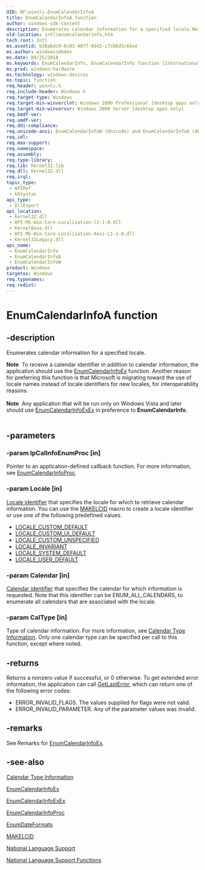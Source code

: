 ```yaml
---
UID: NF:winnls.EnumCalendarInfoA
title: EnumCalendarInfoA function
author: windows-sdk-content
description: Enumerates calendar information for a specified locale.Note  To receive a calendar identifier in addition to calendar information, the application should use the EnumCalendarInfoEx function.
old-location: intl\enumcalendarinfo.htm
tech.root: Intl
ms.assetid: b38abdc9-6c03-4077-9d42-c7cb6d5c66ee
ms.author: windowssdkdev
ms.date: 09/25/2018
ms.keywords: EnumCalendarInfo, EnumCalendarInfo function [Internationalization for Windows Applications], EnumCalendarInfoA, EnumCalendarInfoW, _win32_EnumCalendarInfo, intl.enumcalendarinfo, winnls/EnumCalendarInfo, winnls/EnumCalendarInfoA, winnls/EnumCalendarInfoW
ms.prod: windows-hardware
ms.technology: windows-devices
ms.topic: function
req.header: winnls.h
req.include-header: Windows.h
req.target-type: Windows
req.target-min-winverclnt: Windows 2000 Professional [desktop apps only]
req.target-min-winversvr: Windows 2000 Server [desktop apps only]
req.kmdf-ver: 
req.umdf-ver: 
req.ddi-compliance: 
req.unicode-ansi: EnumCalendarInfoW (Unicode) and EnumCalendarInfoA (ANSI)
req.idl: 
req.max-support: 
req.namespace: 
req.assembly: 
req.type-library: 
req.lib: Kernel32.lib
req.dll: Kernel32.dll
req.irql: 
topic_type:
 - APIRef
 - kbSyntax
api_type:
 - DllExport
api_location:
 - kernel32.dll
 - API-MS-Win-Core-Localization-l2-1-0.dll
 - KernelBase.dll
 - API-MS-Win-Core-Localization-Ansi-L1-1-0.dll
 - Kernel32Legacy.dll
api_name:
 - EnumCalendarInfo
 - EnumCalendarInfoA
 - EnumCalendarInfoW
product: Windows
targetos: Windows
req.typenames: 
req.redist: 
---
```


# EnumCalendarInfoA function


## -description


Enumerates calendar information for a specified locale.
<div class="alert"><b>Note</b>  To receive a calendar identifier in addition to calendar information, the application should use the <a href="https://msdn.microsoft.com/5a313af5-e595-49b1-9651-a5afc158c7a7">EnumCalendarInfoEx</a> function. Another reason for preferring this function is that Microsoft is migrating toward the use of locale names instead of locale identifiers for new locales, for interoperability reasons.</div><div> </div><div class="alert"><b>Note</b>  Any application that will be run only on Windows Vista and later should use <a href="https://msdn.microsoft.com/2aa4d5b8-9afc-4657-92f0-d5d61791b807">EnumCalendarInfoExEx</a> in preference to <b>EnumCalendarInfo</b>.</div><div> </div>

## -parameters




### -param lpCalInfoEnumProc [in]

Pointer to an application-defined callback function. For more information, see <a href="https://msdn.microsoft.com/52e216cc-fa90-4937-860c-86f6e0b444b0">EnumCalendarInfoProc</a>.


### -param Locale [in]


<a href="https://msdn.microsoft.com/ea45b0e5-7df7-47fb-8dad-fccfbe53fec0">Locale identifier</a> that specifies the locale for which to retrieve calendar information. You can use the <a href="https://msdn.microsoft.com/2f8893a0-f916-4a62-a423-e525cf281fa4">MAKELCID</a> macro to create a locale identifier or use one of the following predefined values. 

<ul>
<li>
<a href="https://msdn.microsoft.com/a41a7f55-8905-47a1-86c3-74ed40b3834c">LOCALE_CUSTOM_DEFAULT</a>
</li>
<li>
<a href="https://msdn.microsoft.com/a41a7f55-8905-47a1-86c3-74ed40b3834c">LOCALE_CUSTOM_UI_DEFAULT</a>
</li>
<li>
<a href="https://msdn.microsoft.com/a41a7f55-8905-47a1-86c3-74ed40b3834c">LOCALE_CUSTOM_UNSPECIFIED</a>
</li>
<li>
<a href="https://msdn.microsoft.com/d37df17d-8cd5-4481-bee2-062cf9d78e9b">LOCALE_INVARIANT</a>
</li>
<li>
<a href="https://msdn.microsoft.com/57de328c-3afc-4fbb-882c-fa35d3552c13">LOCALE_SYSTEM_DEFAULT</a>
</li>
<li>
<a href="https://msdn.microsoft.com/9ccb489b-24d0-42e5-a01a-2cdb7c3267eb">LOCALE_USER_DEFAULT</a>
</li>
</ul>

### -param Calendar [in]


<a href="https://msdn.microsoft.com/ba2e841e-e24e-476a-851e-a29b3af4f04d">Calendar identifier</a> that specifies the calendar for which information is requested. Note that this identifier can be ENUM_ALL_CALENDARS, to enumerate all calendars that are associated with the locale.


### -param CalType [in]

Type of calendar information. For more information, see <a href="https://msdn.microsoft.com/33361a97-0f27-477a-a0ee-3d4d3aaeaacf">Calendar Type Information</a>. Only one calendar type can be specified per call to this function, except where noted.


## -returns



Returns a nonzero value if successful, or 0 otherwise. To get extended error information, the application can call <a href="https://msdn.microsoft.com/d852e148-985c-416f-a5a7-27b6914b45d4">GetLastError</a>, which can return one of the following error codes:

<ul>
<li>ERROR_INVALID_FLAGS. The values supplied for flags were not valid.</li>
<li>ERROR_INVALID_PARAMETER. Any of the parameter values was invalid.</li>
</ul>



## -remarks



See Remarks for <a href="https://msdn.microsoft.com/5a313af5-e595-49b1-9651-a5afc158c7a7">EnumCalendarInfoEx</a>.




## -see-also




<a href="https://msdn.microsoft.com/33361a97-0f27-477a-a0ee-3d4d3aaeaacf">Calendar Type Information</a>



<a href="https://msdn.microsoft.com/5a313af5-e595-49b1-9651-a5afc158c7a7">EnumCalendarInfoEx</a>



<a href="https://msdn.microsoft.com/2aa4d5b8-9afc-4657-92f0-d5d61791b807">EnumCalendarInfoExEx</a>



<a href="https://msdn.microsoft.com/52e216cc-fa90-4937-860c-86f6e0b444b0">EnumCalendarInfoProc</a>



<a href="https://msdn.microsoft.com/77b5e753-aee9-42d8-a0fa-27b065fc3b20">EnumDateFormats</a>



<a href="https://msdn.microsoft.com/2f8893a0-f916-4a62-a423-e525cf281fa4">MAKELCID</a>



<a href="https://msdn.microsoft.com/7a548074-0782-45e1-8051-80c3b9d81885">National Language Support</a>



<a href="https://msdn.microsoft.com/7c72c4de-83be-4b7e-9ed8-b0236c1df8a4">National Language Support Functions</a>
 

 

